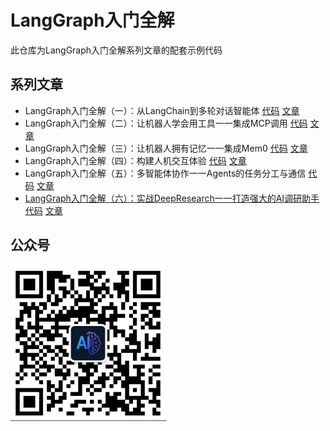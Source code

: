 # LangGraph入门全解

此仓库为LangGraph入门全解系列文章的配套示例代码

## 系列文章

- LangGraph入门全解（一）：从LangChain到多轮对话智能体
 [代码](/part1/)
 [文章](https://mp.weixin.qq.com/s/tNTjTjAMpEpBDIJyW65Edw)
- LangGraph入门全解（二）：让机器人学会用工具一一集成MCP调用
 [代码](/part2/)
 [文章](https://mp.weixin.qq.com/s/UNsSRvJ96BOH1ZPQHikdug)
- LangGraph入门全解（三）：让机器人拥有记忆一一集成Mem0
 [代码](/part3/)
 [文章](https://mp.weixin.qq.com/s/cuF8bJSFJ_7iCo8OVhcFpw)
- LangGraph入门全解（四）：构建人机交互体验
 [代码](/part4/)
 [文章](https://mp.weixin.qq.com/s/AvA2TSwDVt7YwY9TPOykLQ)
- LangGraph入门全解（五）：多智能体协作一一Agents的任务分工与通信
 [代码](/part5/)
 [文章](https://mp.weixin.qq.com/s/VrC5OJHY6SYAFb1x4P44gg)
- [LangGraph入门全解（六）：实战DeepResearch一一打造强大的AI调研助手]()
 [代码](/part6/)
 [文章](https://mp.weixin.qq.com/s/tNTjTjAMpEpBDIJyW65Edw)

## 公众号

<div align="left"><img src="images/wechat.png" width="250"/></div>
